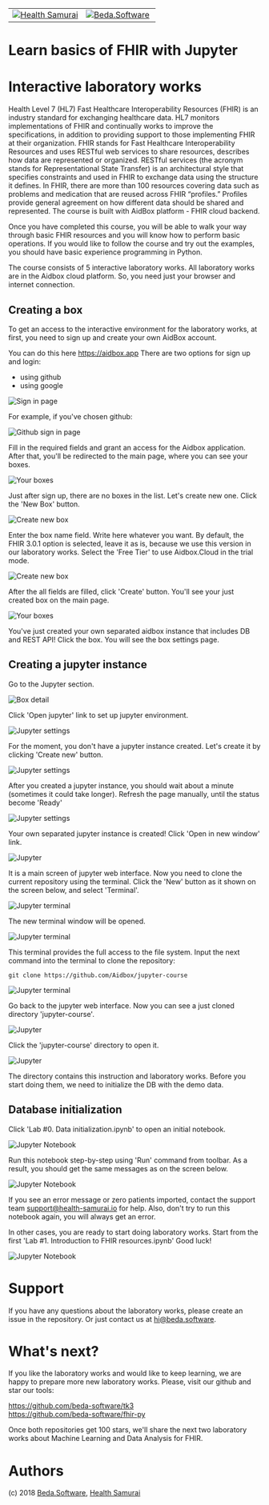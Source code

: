 <table width="100%" border="0">
<tr>
<td width="50%">
<a href="https://www.health-samurai.io/">
<img src="images/health-samurai.png" alt="Health Samurai" />
</a>
</td>
<td width="50%">
<a href="http://beda.software/">
<img src="images/beda-software.png" alt="Beda.Software" />
</a>
</td>
</tr>
</table>

# Learn basics of FHIR with Jupyter 
# Interactive laboratory works

Health Level 7 (HL7) Fast Healthcare Interoperability Resources (FHIR) is an industry standard for exchanging healthcare data. HL7 monitors implementations of FHIR and continually works to improve the specifications, in addition to providing support to those implementing FHIR at their organization. FHIR stands for Fast Healthcare Interoperability Resources and uses RESTful web services to share resources, describes how data are represented or organized. RESTful services (the acronym stands for Representational State Transfer) is an architectural style that specifies constraints and used in FHIR to exchange data using the structure it defines. In FHIR, there are more than 100 resources covering data such as problems and medication that are reused across FHIR “profiles.” Profiles provide general agreement on how different data should be shared and represented.
The course is built with AidBox platform - FHIR cloud backend.

Once you have completed this course, you will be able to walk your way through basic FHIR resources and you will know how to perform basic operations.
If you would like to follow the course and try out the examples, you should have basic experience programming in Python.

The course consists of 5 interactive laboratory works. All laboratory works are in the Aidbox cloud platform. So, you need just your browser and internet connection.

## Creating a box
To get an access to the interactive environment for the laboratory works, at first, you need to sign up and create your own AidBox account.

You can do this here https://aidbox.app
There are two options for sign up and login:
* using github
* using google

![Sign in page](images/signin.png)

For example, if you've chosen github:

![Github sign in page](images/github.png)

Fill in the required fields and grant an access for the Aidbox application.
After that, you'll be redirected to the main page, where you can see your boxes.

![Your boxes](images/boxes.png)

Just after sign up, there are no boxes in the list. Let's create new one. Click the 'New Box' button.

![Create new box](images/create_box.png)

Enter the box name field. Write here whatever you want.
By default, the FHIR 3.0.1 option is selected, leave it as is, because we use this version in our laboratory works.
Select the 'Free Tier' to use Aidbox.Cloud in the trial mode.

![Create new box](images/create_box_2.png)

After the all fields are filled, click 'Create' button.
You'll see your just created box on the main page.

![Your boxes](images/boxes_list_with_box.png)

You've just created your own separated aidbox instance that includes DB and REST API!
Click the box. You will see the box settings page.

## Creating a jupyter instance

Go to the Jupyter section.

![Box detail](images/box_detail_page.png)

Click 'Open jupyter' link to set up jupyter environment.


![Jupyter settings](images/settings_jupyter.png)

For the moment, you don't have a jupyter instance created. Let's create it by clicking 'Create new' button.

![Jupyter settings](images/settings_jupyter_init.png)

After you created a jupyter instance, you should wait about a minute (sometimes it could take longer).
Refresh the page manually, until the status become 'Ready'

![Jupyter settings](images/settings_jupyter_created.png)

Your own separated jupyter instance is created!
Click 'Open in new window' link.

![Jupyter](images/jupyter.png)

It is a main screen of jupyter web interface.
Now you need to clone the current repository using the terminal.  Click the 'New' button as it shown on the screen below, and select 'Terminal'.

![Jupyter terminal](images/jupyter_create_terminal.png)

The new terminal window will be opened.

![Jupyter terminal](images/terminal.png)

This terminal provides the full access to the file system. Input the next command into the terminal to clone the repository:
```
git clone https://github.com/Aidbox/jupyter-course
```

![Jupyter terminal](images/terminal_git_clone.png)

Go back to the jupyter web interface. Now you can see a just cloned directory 'jupyter-course'.

![Jupyter](images/jupyter_with_repo.png)

Click the 'jupyter-course' directory to open it.

![Jupyter](images/jupyter_courses.png)

The directory contains this instruction and laboratory works. Before you start doing them, we need to initialize the DB with the demo data.

## Database initialization

Click 'Lab #0. Data initialization.ipynb' to open an initial notebook.

![Jupyter Notebook](images/jupyter_notebook_init.png)

Run this notebook step-by-step using 'Run' command from toolbar.
As a result, you should get the same messages as on the screen below.

![Jupyter Notebook](images/jupyter_notebook_import_results.png)

If you see an error message or zero patients imported, contact the support team support@health-samurai.io for help.
Also, don't try to run this notebook again, you will always get an error.

In other cases, you are ready to start doing laboratory works.
Start from the first 'Lab #1. Introduction to FHIR resources.ipynb'
Good luck!

![Jupyter Notebook](images/jupyter_notebook_first.png)

# Support

If you have any questions about the laboratory works, please create an issue in the repository. Or just contact us at hi@beda.software.

# What's next?

If you like the laboratory works and would like to keep learning, we are happy to prepare more new laboratory works.
Please, visit our github and star our tools:

https://github.com/beda-software/tk3  
https://github.com/beda-software/fhir-py 

Once both repositories get 100 stars, we'll share the next two laboratory works about Machine Learning and Data Analysis for FHIR.

# Authors

(c) 2018 <a href="http://beda.software/">Beda.Software</a>, <a href="https://www.health-samurai.io/"> Health Samurai</a>
